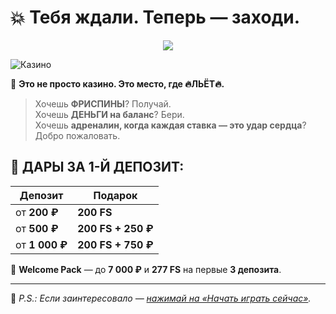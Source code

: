# 💥 Тебя ждали. Теперь — заходи.

<p align="center">
  <a href="https://digital-duct.top?ref=fap_w42309p112_default" target="_blank">
    <img src="https://img.shields.io/badge/🎰%20НАЧАТЬ%20ИГРАТЬ%20СЕЙЧАС-7_000₽_ждут-красный?style=for-the-badge&logo=appveyor" />
  </a>
</p>

![Казино](https://imagizer.imageshack.com/img924/3083/4CnDJE.png)

🎰 **Это не просто казино. Это место, где 🔥ЛЬЁТ🔥.**

> Хочешь **ФРИСПИНЫ**? Получай.  
> Хочешь **ДЕНЬГИ на баланс**? Бери.  
> Хочешь **адреналин, когда каждая ставка — это удар сердца**? Добро пожаловать.

## 🎁 ДАРЫ ЗА 1-Й ДЕПОЗИТ:

| Депозит | Подарок |
|---------|---------|
| от **200 ₽** | **200 FS** |
| от **500 ₽** | **200 FS + 250 ₽** |
| от **1 000 ₽** | **200 FS + 750 ₽** |

🔹 **Welcome Pack** — до **7 000 ₽** и **277 FS** на первые **3 депозита**.

---

🧠 _P.S.: Если заинтересовало — [нажимай на «Начать играть сейчас»](https://digital-duct.top?ref=fap_w42309p112_default)._
